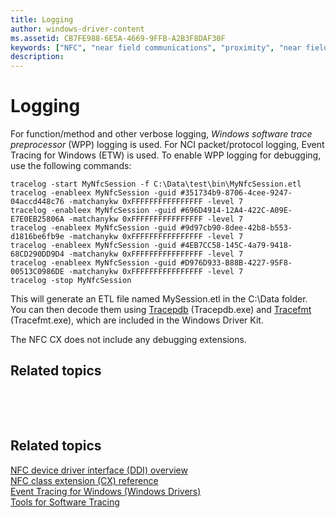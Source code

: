```yaml
---
title: Logging
author: windows-driver-content
ms.assetid: CB7FE988-6E5A-4669-9FFB-A2B3F8DAF30F
keywords: ["NFC", "near field communications", "proximity", "near field proximity", "NFP"]
description:
---
```


# Logging


For function/method and other verbose logging, *Windows software trace preprocessor* (WPP) logging is used. For NCI packet/protocol logging, Event Tracing for Windows (ETW) is used. To enable WPP logging for debugging, use the following commands:

```
tracelog -start MyNfcSession -f C:\Data\test\bin\MyNfcSession.etl
tracelog -enableex MyNfcSession -guid #351734b9-8706-4cee-9247-04accd448c76 -matchanykw 0xFFFFFFFFFFFFFFFF -level 7
tracelog -enableex MyNfcSession -guid #696D4914-12A4-422C-A09E-E7E0EB25806A -matchanykw 0xFFFFFFFFFFFFFFFF -level 7
tracelog -enableex MyNfcSession -guid #9d97cb90-8dee-42b8-b553-d1816be6fb9e -matchanykw 0xFFFFFFFFFFFFFFFF -level 7
tracelog -enableex MyNfcSession -guid #4EB7CC58-145C-4a79-9418-68CD290DD9D4 -matchanykw 0xFFFFFFFFFFFFFFFF -level 7
tracelog -enableex MyNfcSession -guid #D976D933-B88B-4227-95F8-00513C0986DE -matchanykw 0xFFFFFFFFFFFFFFFF -level 7
tracelog -stop MyNfcSession
```

This will generate an ETL file named MySession.etl in the C:\\Data folder. You can then decode them using [Tracepdb](https://msdn.microsoft.com/library/windows/hardware/ff553034) (Tracepdb.exe) and [Tracefmt](https://msdn.microsoft.com/library/windows/hardware/ff552974) (Tracefmt.exe), which are included in the Windows Driver Kit.

The NFC CX does not include any debugging extensions.

## Related topics






 

 
## Related topics
[NFC device driver interface (DDI) overview](https://msdn.microsoft.com/library/windows/hardware/mt715815)  
[NFC class extension (CX) reference](https://msdn.microsoft.com/library/windows/hardware/dn905536)  
[Event Tracing for Windows (Windows Drivers)](https://msdn.microsoft.com/library/windows/hardware/ff552961)  
[Tools for Software Tracing](https://msdn.microsoft.com/library/windows/hardware/ff556204)  

